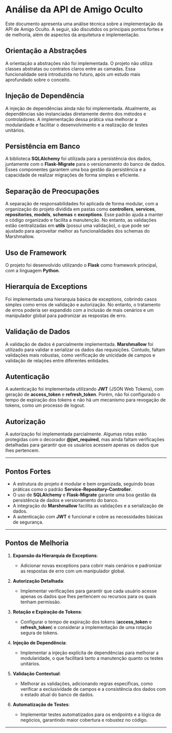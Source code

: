 # Análise da API de Amigo Oculto

Este documento apresenta uma análise técnica sobre a implementação da API de Amigo Oculto. A seguir, são discutidos os principais pontos fortes e de melhoria, além de aspectos da arquitetura e implementação.

## Orientação a Abstrações

A orientação a abstrações não foi implementada. O projeto não utiliza classes abstratas ou contratos claros entre as camadas. Essa funcionalidade será introduzida no futuro, após um estudo mais aprofundado sobre o conceito. 

## Injeção de Dependência

A injeção de dependências ainda não foi implementada. Atualmente, as dependências são instanciadas diretamente dentro dos métodos e controladores. A implementação dessa prática visa melhorar a modularidade e facilitar o desenvolvimento e a realização de testes unitários.

## Persistência em Banco

A biblioteca **SQLAlchemy** foi utilizada para a persistência dos dados, juntamente com o **Flask-Migrate** para o versionamento do banco de dados. Esses componentes garantem uma boa gestão da persistência e a capacidade de realizar migrações de forma simples e eficiente.

## Separação de Preocupações

A separação de responsabilidades foi aplicada de forma modular, com a organização do projeto dividida em pastas como **controllers**, **services**, **repositories**, **models**, **schemas** e **exceptions**. Esse padrão ajuda a manter o código organizado e facilita a manutenção. No entanto, as validações estão centralizadas em **utils** (possui uma validação), o que pode ser ajustado para aproveitar melhor as funcionalidades dos schemas do Marshmallow.

## Uso de Framework

O projeto foi desenvolvido utilizando o **Flask** como framework principal, com a linguagem **Python**.

## Hierarquia de Exceptions

Foi implementada uma hierarquia básica de exceptions, cobrindo casos simples como erros de validação e autorização. No entanto, o tratamento de erros poderia ser expandido com a inclusão de mais cenários e um manipulador global para padronizar as respostas de erro.

## Validação de Dados

A validação de dados é parcialmente implementada. **Marshmallow** foi utilizado para validar e serializar os dados das requisições. Contudo, faltam validações mais robustas, como verificação de unicidade de campos e validação de relações entre diferentes entidades.

## Autenticação

A autenticação foi implementada utilizando **JWT** (JSON Web Tokens), com geração de **access_token** e **refresh_token**. Porém, não foi configurado o tempo de expiração dos tokens e não há um mecanismo para revogação de tokens, como um processo de logout.

## Autorização

A autorização foi implementada parcialmente. Algumas rotas estão protegidas com o decorador **@jwt_required**, mas ainda faltam verificações detalhadas para garantir que os usuários acessem apenas os dados que lhes pertencem.

---

## Pontos Fortes

- A estrutura do projeto é modular e bem organizada, seguindo boas práticas como o padrão **Service-Repository-Controller**.
- O uso de **SQLAlchemy** e **Flask-Migrate** garante uma boa gestão da persistência de dados e versionamento do banco.
- A integração do **Marshmallow** facilita as validações e a serialização de dados.
- A autenticação com **JWT** é funcional e cobre as necessidades básicas de segurança.

---

## Pontos de Melhoria

1. **Expansão da Hierarquia de Exceptions**: 
   - Adicionar novas exceptions para cobrir mais cenários e padronizar as respostas de erro com um manipulador global.
   
2. **Autorização Detalhada**:
   - Implementar verificações para garantir que cada usuário acesse apenas os dados que lhes pertencem ou recursos para os quais tenham permissão.
   
3. **Rotação e Expiração de Tokens**:
   - Configurar o tempo de expiração dos tokens (**access_token** e **refresh_token**) e considerar a implementação de uma rotação segura de tokens.

4. **Injeção de Dependência**:
   - Implementar a injeção explícita de dependências para melhorar a modularidade, o que facilitará tanto a manutenção quanto os testes unitários.

5. **Validação Contextual**:
   - Melhorar as validações, adicionando regras específicas, como verificar a exclusividade de campos e a consistência dos dados com o estado atual do banco de dados.

6. **Automatização de Testes**:
   - Implementar testes automatizados para os endpoints e a lógica de negócios, garantindo maior cobertura e robustez no código.

---
